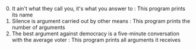 0. It ain't what they call you, it's what you answer to : This program prints its name 
1. Silence is argument carried out by other means : This program prints the number of arguments
2. The best argument against democracy is a five-minute conversation with the average voter : This program prints all arguments it receives

